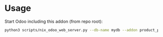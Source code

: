 # Usage

Start Odoo including this addon (from repo root):

```bash
python3 scripts/nix_odoo_web_server.py --db-name mydb --addon product_packaging_multi_barcode
```
